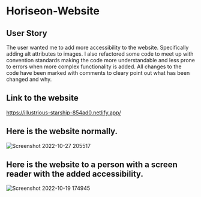# Horiseon-Website
## User Story
The user wanted me to add more accessibility to the website. Specifically adding alt attributes to images. I also refactored some code to meet up with convention standards
making the code more understandable and less prone to errors when more complex functionality is added. All changes to the code have been marked with comments to cleary
point out what has been changed and why.

## Link to the website
https://illustrious-starship-854ad0.netlify.app/

## Here is the website normally.
![Screenshot 2022-10-27 205517](https://user-images.githubusercontent.com/35615510/198486640-9aa6faa9-07c3-4eae-b916-343db1699511.png)


## Here is the website to a person with a screen reader with the added accessibility.
![Screenshot 2022-10-19 174945](https://user-images.githubusercontent.com/35615510/196825452-ba3c719c-d616-497e-b33e-afec93551d7f.png)

